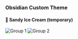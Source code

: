 ### Obsidian Custom Theme
#### 🍦 Sandy Ice Cream (temporary)
![Group 1](https://github.com/lianne-b/lianneCustomTheme/assets/89244357/e5fb67b1-dbe0-441d-9de3-5d82b8c28b90)
![Group 2](https://github.com/lianne-b/lianneCustomTheme/assets/89244357/e150ec2f-6603-460a-9882-4dc120f8b470)
